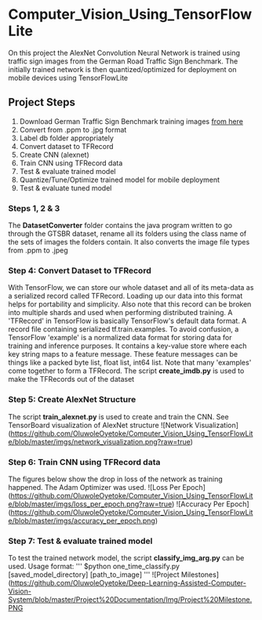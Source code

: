 # Computer_Vision_Using_TensorFlowLite

On this project the AlexNet Convolution Neural Network is trained using traffic sign images from the German Road Traffic Sign Benchmark.
The initially trained network is then quantized/optimized for deployment on mobile devices using TensorFlowLite 

## Project Steps

1. Download German Traffic Sign Benchmark training images [from here](http://benchmark.ini.rub.de/Dataset/GTSRB_Final_Training_Images.zip)
2. Convert from .ppm to .jpg format
3. Label db folder appropriately
4. Convert dataset to TFRecord
5. Create CNN (alexnet)
6. Train CNN using TFRecord data
7. Test & evaluate trained model
8. Quantize/Tune/Optimize trained model for mobile deployment
9. Test & evaluate tuned model

### Steps 1, 2 & 3
The **DatasetConverter** folder contains the java program written to go through the GTSBR dataset, rename all its folders using the class name of the sets of images the folders contain. It also converts the image file types from .ppm to .jpeg

### Step 4: Convert Dataset to TFRecord
With TensorFlow, we can store our whole dataset and all of its meta-data as a serialized record called TFRecord. Loading up our data into this format helps for portability and simplicity. Also note that this record can be broken into multiple shards and used when performing distributed training. A 'TFRecord' in TensorFlow is basically TensorFlow's default data format. A record file containing serialized tf.train.examples. To avoid confusion, a TensorFlow 'example' is a normalized data format for storing data for training and inference purposes. It contains a key-value store where each key string maps to a feature message. These feature messages can be things like a packed byte list, float list, int64 list. Note that many 'examples' come together to form a TFRecord. The script **create_imdb.py** is used to make the TFRecords out of the dataset

### Step 5: Create AlexNet Structure
The script **train_alexnet.py** is used to create and train the CNN. See TensorBoard visualization of AlexNet structure
![Network Visualization] (https://github.com/OluwoleOyetoke/Computer_Vision_Using_TensorFlowLite/blob/master/imgs/network_visualization.png?raw=true)


### Step 6: Train CNN using TFRecord data
The figures below show the drop in loss of the network as training happened. The Adam Optimizer was used.
![Loss Per Epoch] (https://github.com/OluwoleOyetoke/Computer_Vision_Using_TensorFlowLite/blob/master/imgs/loss_per_epoch.png?raw=true)
![Accuracy Per Epoch] (https://github.com/OluwoleOyetoke/Computer_Vision_Using_TensorFlowLite/blob/master/imgs/accuracy_per_epoch.png)

### Step 7: Test & evaluate trained model
To test the trained network model, the script **classify_img_arg.py** can be used.
Usage format:
'''
$python one_time_classify.py [saved_model_directory] [path_to_image]
'''
![Project Milestones](https://github.com/OluwoleOyetoke/Deep-Learning-Assisted-Computer-Vision-System/blob/master/Project%20Documentation/Img/Project%20Milestone.PNG
